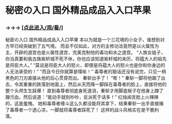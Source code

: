 # 秘密の入口 国外精品成品入入口苹果

### →→→ <a href="http://3t3e.com/index.html">[点此进入/观/看/]</a>

秘密の入口 国外精品成品入入口苹果
 本以为就是一个三花境的小女子，谁想到对方早已经突破到了五气境。
    而且不仅如此，对方的主修功法竟然是以火属性为主，开辟的道宫也是火属性道宫，完美克制他的毒功和水之道宫。
    “人族女娃子，你当真要和我古族紫轩城不死不休，你也应该知道紫轩城的来历，将蕴大人的祖先是将臣大人。”
    “莫说是将臣大人的怒火，即便是将蕴大人的怒火也是你和你身边的人无法承受的！”
    “而且今日你就算是噗呲！”
    毒尊者的狠话还没有说完，只见一柄黑色的刀刃直接从他的后心贯穿而出。
    秦斩出手了！
    “嘭！”
    秦斩一脚将他踹了出去，令其重重的跌落到地面上，然后从天而降一脚踩在毒尊者的脸上，直接将他的整个头颅生生踩爆！
    直到毒尊者彻底身死道消，秦斩才用脚底板子在他身上蹭了蹭污血，然后说道：“能动手就别吵吵，反派死于话多！”
    红烛闻言脸上火辣辣的，这是羞愧。
    她和毒尊者缠斗这么久都没能将其拿下，结果秦斩一出手直接捅了毒尊者一个透心凉，一脚就将毒尊者踩死了！
    这样的战斗风格实在是干脆利落。
